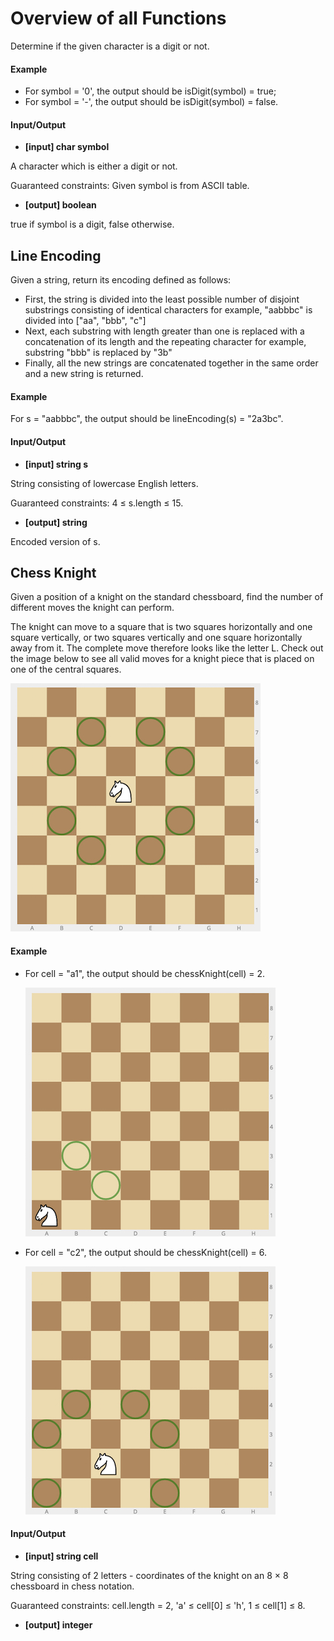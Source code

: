 # Overview of all Functions

Determine if the given character is a digit or not.

#### Example

* For symbol = '0', the output should be
  isDigit(symbol) = true;
* For symbol = '-', the output should be
  isDigit(symbol) = false.
#### Input/Output

* **[input] char symbol**

A character which is either a digit or not.

Guaranteed constraints:
Given symbol is from ASCII table.

* **[output] boolean**

true if symbol is a digit, false otherwise.

## Line Encoding

Given a string, return its encoding defined as follows:

* First, the string is divided into the least possible number of disjoint substrings consisting of identical characters
  for example, "aabbbc" is divided into ["aa", "bbb", "c"]
* Next, each substring with length greater than one is replaced with a concatenation of its length and the repeating character
  for example, substring "bbb" is replaced by "3b"
* Finally, all the new strings are concatenated together in the same order and a new string is returned.
#### Example

For s = "aabbbc", the output should be
lineEncoding(s) = "2a3bc".

#### Input/Output

* **[input] string s**

String consisting of lowercase English letters.

Guaranteed constraints:
4 ≤ s.length ≤ 15.

* **[output] string**

Encoded version of s.

## Chess Knight

Given a position of a knight on the standard chessboard, find the number of different moves the knight can perform.

The knight can move to a square that is two squares horizontally and one square vertically, or two squares vertically and one square horizontally away from it. The complete move therefore looks like the letter L. Check out the image below to see all valid moves for a knight piece that is placed on one of the central squares.

![chess_1](images/chess_1.jpg)

#### Example

* For cell = "a1", the output should be
  chessKnight(cell) = 2.

  ![chess_2](images/chess_2.jpg)

* For cell = "c2", the output should be
  chessKnight(cell) = 6.

  ![chess_3](images/chess_3.jpg)

#### Input/Output

* **[input] string cell**

String consisting of 2 letters - coordinates of the knight on an 8 × 8 chessboard in chess notation.

Guaranteed constraints:
cell.length = 2,
'a' ≤ cell[0] ≤ 'h',
1 ≤ cell[1] ≤ 8.

* **[output] integer**
